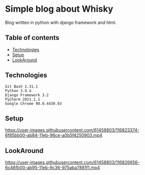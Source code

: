 # Simple blog about Whisky
Blog written in python with django framework and html.
## Table of contents
* [Technologies](#technologies)
* [Setup](#setup)
* [LookAround](#lookAround)


## Technologies
```
Git Bash 2.31.1  
Python 3.9.4  
Django Framework 3.2
PyCharm 2021.1.1  
Google Chrome 90.0.4430.93  
```
## Setup
https://user-images.githubusercontent.com/61458803/116823374-6f85bb00-ab84-11eb-96ce-a0b5f4250903.mp4

## LookAround
https://user-images.githubusercontent.com/61458803/116826656-6c46fb00-ab95-11eb-9c36-975aba7881f1.mp4


